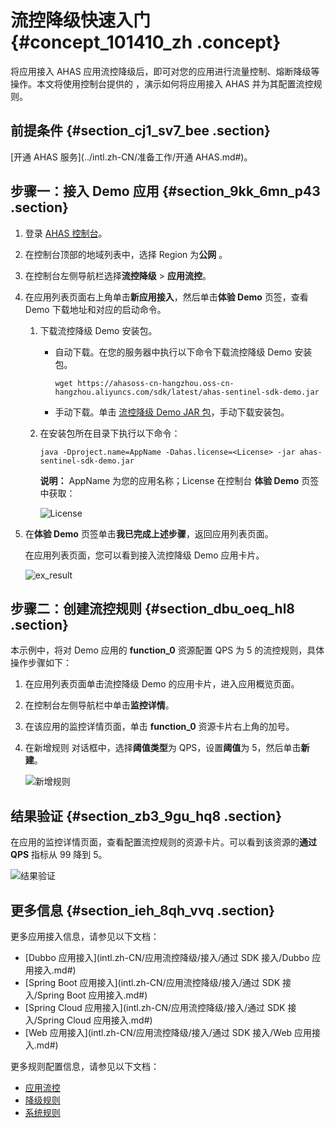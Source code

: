 # 流控降级快速入门 {#concept_101410_zh .concept}

将应用接入 AHAS 应用流控降级后，即可对您的应用进行流量控制、熔断降级等操作。本文将使用控制台提供的 ，演示如何将应用接入 AHAS 并为其配置流控规则。

## 前提条件 {#section_cj1_sv7_bee .section}

[开通 AHAS 服务](../intl.zh-CN/准备工作/开通 AHAS.md#)。

## 步骤一：接入 Demo 应用 {#section_9kk_6mn_p43 .section}

1.  登录 [AHAS 控制台](https://ahas.console.aliyun.com)。

2.  在控制台顶部的地域列表中，选择 Region 为**公网** 。
3.  在控制台左侧导航栏选择**流控降级** \> **应用流控**。

4.  在应用列表页面右上角单击**新应用接入**，然后单击**体验 Demo** 页签，查看 Demo 下载地址和对应的启动命令。
    1.  下载流控降级 Demo 安装包。
        -   自动下载。在您的服务器中执行以下命令下载流控降级 Demo 安装包。

            ``` {#codeblock_oir_g6y_fxv}
            wget https://ahasoss-cn-hangzhou.oss-cn-hangzhou.aliyuncs.com/sdk/latest/ahas-sentinel-sdk-demo.jar
            ```

        -   手动下载。单击 [流控降级 Demo JAR 包](http://ahasoss-cn-hangzhou.oss-cn-hangzhou.aliyuncs.com/sdk/1.0.1/ahas-sentinel-sdk-demo.jar?file=ahas-sentinel-sdk-demo.jar)，手动下载安装包。
    2.  在安装包所在目录下执行以下命令：

        ``` {#codeblock_8yn_dpw_j2s}
        java -Dproject.name=AppName -Dahas.license=<License> -jar ahas-sentinel-sdk-demo.jar
        ```

        **说明：** AppName 为您的应用名称；License 在控制台 **体验 Demo** 页签中获取：

        ![License](http://static-aliyun-doc.oss-cn-hangzhou.aliyuncs.com/assets/img/92310/156567869354119_zh-CN.png)

5.  在**体验 Demo** 页签单击**我已完成上述步骤**，返回应用列表页面。

    在应用列表页面，您可以看到接入流控降级 Demo 应用卡片。

    ![ex_result](http://static-aliyun-doc.oss-cn-hangzhou.aliyuncs.com/assets/img/92310/156567869354225_zh-CN.png)


## 步骤二：创建流控规则 {#section_dbu_oeq_hl8 .section}

本示例中，将对 Demo 应用的 **function\_0** 资源配置 QPS 为 5 的流控规则，具体操作步骤如下：

1.  在应用列表页面单击流控降级 Demo 的应用卡片，进入应用概览页面。
2.  在控制台左侧导航栏中单击**监控详情**。
3.  在该应用的监控详情页面，单击 **function\_0** 资源卡片右上角的加号。
4.  在新增规则 对话框中，选择**阈值类型**为 QPS，设置**阈值**为 5，然后单击**新建**。

    ![新增规则](http://static-aliyun-doc.oss-cn-hangzhou.aliyuncs.com/assets/img/92310/156567869354349_zh-CN.png)


## 结果验证 {#section_zb3_9gu_hq8 .section}

在应用的监控详情页面，查看配置流控规则的资源卡片。可以看到该资源的**通过 QPS** 指标从 99 降到 5。

![结果验证](http://static-aliyun-doc.oss-cn-hangzhou.aliyuncs.com/assets/img/92310/156567869354362_zh-CN.png)

## 更多信息 {#section_ieh_8qh_vvq .section}

更多应用接入信息，请参见以下文档：

-   [Dubbo 应用接入](intl.zh-CN/应用流控降级/接入/通过 SDK 接入/Dubbo 应用接入.md#)
-   [Spring Boot 应用接入](intl.zh-CN/应用流控降级/接入/通过 SDK 接入/Spring Boot 应用接入.md#)
-   [Spring Cloud 应用接入](intl.zh-CN/应用流控降级/接入/通过 SDK 接入/Spring Cloud 应用接入.md#)
-   [Web 应用接入](intl.zh-CN/应用流控降级/接入/通过 SDK 接入/Web 应用接入.md#)

更多规则配置信息，请参见以下文档：

-   [应用流控](intl.zh-CN/.md#)
-   [降级规则](intl.zh-CN/应用流控降级/控制台指南/降级规则.md#)
-   [系统规则](intl.zh-CN/应用流控降级/控制台指南/系统规则.md#)

